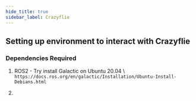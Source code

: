```yaml
---
hide_title: true
sidebar_label: Crazyflie
---
```


## Setting up environment to interact with Crazyflie

### Dependencies Required

1. ROS2 - Try install Galactic on Ubuntu 20.04 \\
`https://docs.ros.org/en/galactic/Installation/Ubuntu-Install-Debians.html`

3. 
